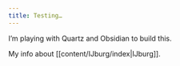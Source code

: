 ```yaml
---
title: Testing…
---
```


I’m playing with Quartz and Obsidian to build this. 

My info about [[content/IJburg/index|IJburg]].